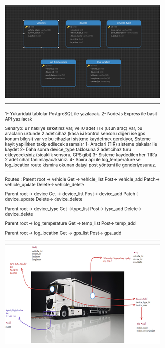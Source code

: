 
![](1.png)

---
### 
1-	Yukaridaki tablolar PostgreSQL ile yazılacak.
2-	NodeJs Express ile basit API yazılacak

Senaryo:
Bir nakliye sirketiniz var, ve 10 adet TIR (uzun araç) var, bu araclarin ustunde 2 adet cihaz (kasa isi kontrol sensoru diğeri ise gps konum bilgisi) var ve bu cihazlari sisteme kaydetmek gerekiyor,
Sisteme kayit yapilirken takip edilecek asamalar
1-	Araclari (TIR) sisteme plakalar ile kaydet
2-	Daha sonra device_type tablosuna 2 adet cihaz turu ekleyeceksiniz (sicaklik sensoru, GPS gibi)
3-	Sisteme kaydedilen her TIR’a 2 adet cihaz tanimlayacaksiniz.
4-	Sonra api ile log_temperature ve log_location route kismina okunan datayi post yöntemi ile gonderiyosunuz.

---
Routes :
Parent root -> vehicle
Get -> vehicle_list
Post-> vehicle_add
Patch-> vehicle_update
Delete-> vehicle_delete

Parent root -> device
Get -> device_list
Post-> device_add
Patch-> device_update
Delete-> device_delete

Parent root -> device_type
Get ->type_list
Post-> type_add
Delete-> device_delete

Parent root -> log_temperature
Get -> temp_list
Post-> temp_add

Parent root -> log_location
Get -> gps_list
Post-> gps_add

---

![](2.png)